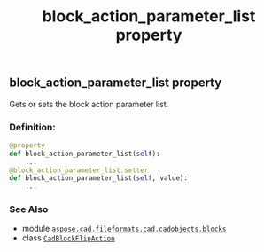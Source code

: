 ﻿---
title: block_action_parameter_list property
second_title: Aspose.CAD for Python via .NET API References
description: 
type: docs
weight: 80
url: /python-net/aspose.cad.fileformats.cad.cadobjects.blocks/cadblockflipaction/block_action_parameter_list/
is_root: false
---

## block_action_parameter_list property


Gets or sets the block action parameter list.
### Definition:
```python
@property
def block_action_parameter_list(self):
    ...
@block_action_parameter_list.setter
def block_action_parameter_list(self, value):
    ...
```

### See Also
* module [`aspose.cad.fileformats.cad.cadobjects.blocks`](../../)
* class [`CadBlockFlipAction`](/cad/python-net/aspose.cad.fileformats.cad.cadobjects.blocks/cadblockflipaction)
